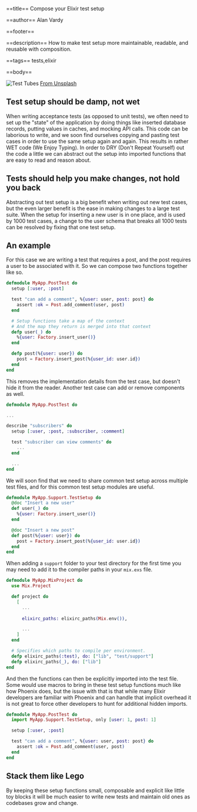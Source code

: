 ==title==
Compose your Elixir test setup

==author==
Alan Vardy

==footer==

==description==
How to make test setup more maintainable, readable, and reusable with composition.

==tags==
tests,elixir

==body==

![Test Tubes](testtubes.jpg "Test tubes")
[From Unsplash](https://unsplash.com/photos/pgfWIStWIfs)

## Test setup should be damp, not wet

When writing acceptance tests (as opposed to unit tests), we often need to set up the "state" of the application by doing things like inserted database records, putting values in caches, and mocking API calls. This code can be laborious to write, and we soon find ourselves copying and pasting test cases in order to use the same setup again and again. This results in rather WET code (We Enjoy Typing). In order to DRY (Don't Repeat Yourself) out the code a little we can abstract out the setup into imported functions that are easy to read and reason about.

## Tests should help you make changes, not hold you back

Abstracting out test setup is a big benefit when writing out new test cases, but the even larger benefit is the ease in making changes to a large test suite. When the setup for inserting a new user is in one place, and is used by 1000 test cases, a change to the user schema that breaks all 1000 tests can be resolved by fixing that one test setup.  

## An example

For this case we are writing a test that requires a post, and the post requires a user to be associated with it. So we can compose two functions together like so.

```elixir
defmodule MyApp.PostTest do
  setup [:user, :post]

  test "can add a comment", %{user: user, post: post} do
    assert :ok = Post.add_comment(user, post)
  end

  # Setup functions take a map of the context
  # And the map they return is merged into that context
  defp user(_) do
    %{user: Factory.insert_user()}
  end

  defp post(%{user: user}) do
    post = Factory.insert_post(%{user_id: user.id})
  end
end
```

This removes the implementation details from the test case, but doesn't hide it from the reader. Another test case can add or remove components as well.

```elixir
defmodule MyApp.PostTest do

...

describe "subscribers" do
  setup [:user, :post, :subscriber, :comment]

  test "subscriber can view comments" do
    ...    
  end

  ...
end
```

We will soon find that we need to share common test setup across multiple test files, and for this common test setup modules are useful. 

```elixir
defmodule MyApp.Support.TestSetup do
  @doc "Insert a new user"
  def user(_) do
    %{user: Factory.insert_user()}
  end

  @doc "Insert a new post"
  def post(%{user: user}) do
    post = Factory.insert_post(%{user_id: user.id})
  end
end
```

When adding a `support` folder to your test directory for the first time you may need to add it to the compiler paths in your `mix.exs` file.

```elixir
defmodule MyApp.MixProject do
  use Mix.Project

  def project do
    [
      ...
      
      elixirc_paths: elixirc_paths(Mix.env()),

      ...
    ]
  end

  # Specifies which paths to compile per environment.
  defp elixirc_paths(:test), do: ["lib", "test/support"]
  defp elixirc_paths(_), do: ["lib"]
end
```

And then the functions can then be explicitly imported into the test file. Some would use macros to bring in these test setup functions much like how Phoenix does, but the issue with that is that while many Elixir developers are familiar with Phoenix and can handle that implicit overhead it is not great to force other developers to hunt for additional hidden imports.

```elixir
defmodule MyApp.PostTest do
  import MyApp.Support.TestSetup, only [user: 1, post: 1]

  setup [:user, :post]

  test "can add a comment", %{user: user, post: post} do
    assert :ok = Post.add_comment(user, post)
  end
end
```

## Stack them like Lego

By keeping these setup functions small, composable and explicit like little toy blocks it will be much easier to write new tests and maintain old ones as codebases grow and change.